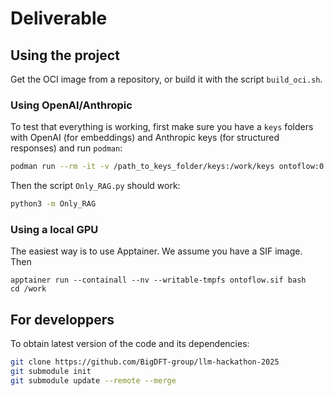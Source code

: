 # Deliverable

## Using the project

Get the OCI image from a repository, or build it with the script `build_oci.sh`.

### Using OpenAI/Anthropic

To test that everything is working, first make sure you have a `keys` folders with OpenAI
(for embeddings) and Anthropic keys (for structured responses) and run `podman`:
```bash
podman run --rm -it -v /path_to_keys_folder/keys:/work/keys ontoflow:0.0.1 bash
```

Then the script `Only_RAG.py` should work:
```bash
python3 -m Only_RAG
```

### Using a local GPU

The easiest way is to use Apptainer. We assume you have a SIF image. Then
```
apptainer run --containall --nv --writable-tmpfs ontoflow.sif bash
cd /work
```

## For developpers

To obtain latest version of the code and its dependencies:
```bash
git clone https://github.com/BigDFT-group/llm-hackathon-2025
git submodule init
git submodule update --remote --merge
```
